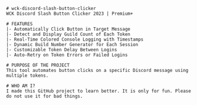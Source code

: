 	# wck-discord-slash-button-clicker
	WCK Discord Slash Button Clicker 2023 | Premium+

	# FEATURES
	|- Automatically Click Button in Target Message  
	|- Detect and Display Guild Count of Each Token  
	|- Real-Time Colored Console Logging with Timestamps  
	|- Dynamic Build Number Generator for Each Session  
	|- Customizable Token Delay Between Logins  
	|- Auto-Retry on Token Errors or Failed Logins  

	# PURPOSE OF THE PROJECT  
	This tool automates button clicks on a specific Discord message using multiple tokens.

	# WHO AM I?
	I made this GitHub project to learn better. It is only for fun. Please do not use it for bad things.
